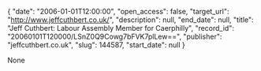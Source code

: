{
  "date": "2006-01-01T12:00:00", 
  "open_access": false, 
  "target_url": "http://www.jeffcuthbert.co.uk/", 
  "description": null, 
  "end_date": null, 
  "title": "Jeff Cuthbert: Labour Assembly Member for Caerphilly", 
  "record_id": "20060101T120000/LSnZ0Q9Cowg7bFVK7plLew==", 
  "publisher": "jeffcuthbert.co.uk", 
  "slug": 144587, 
  "start_date": null
}

None